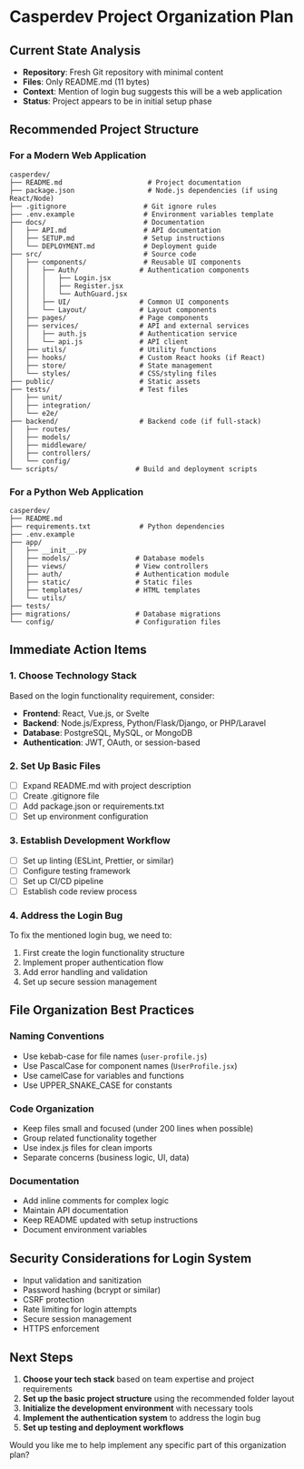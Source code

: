 # Casperdev Project Organization Plan

## Current State Analysis
- **Repository**: Fresh Git repository with minimal content
- **Files**: Only README.md (11 bytes)
- **Context**: Mention of login bug suggests this will be a web application
- **Status**: Project appears to be in initial setup phase

## Recommended Project Structure

### For a Modern Web Application
```
casperdev/
├── README.md                     # Project documentation
├── package.json                  # Node.js dependencies (if using React/Node)
├── .gitignore                   # Git ignore rules
├── .env.example                 # Environment variables template
├── docs/                        # Documentation
│   ├── API.md                   # API documentation
│   ├── SETUP.md                 # Setup instructions
│   └── DEPLOYMENT.md            # Deployment guide
├── src/                         # Source code
│   ├── components/              # Reusable UI components
│   │   ├── Auth/               # Authentication components
│   │   │   ├── Login.jsx
│   │   │   ├── Register.jsx
│   │   │   └── AuthGuard.jsx
│   │   ├── UI/                 # Common UI components
│   │   └── Layout/             # Layout components
│   ├── pages/                  # Page components
│   ├── services/               # API and external services
│   │   ├── auth.js             # Authentication service
│   │   └── api.js              # API client
│   ├── utils/                  # Utility functions
│   ├── hooks/                  # Custom React hooks (if React)
│   ├── store/                  # State management
│   └── styles/                 # CSS/styling files
├── public/                     # Static assets
├── tests/                      # Test files
│   ├── unit/
│   ├── integration/
│   └── e2e/
├── backend/                    # Backend code (if full-stack)
│   ├── routes/
│   ├── models/
│   ├── middleware/
│   ├── controllers/
│   └── config/
└── scripts/                   # Build and deployment scripts
```

### For a Python Web Application
```
casperdev/
├── README.md
├── requirements.txt            # Python dependencies
├── .env.example
├── app/
│   ├── __init__.py
│   ├── models/                # Database models
│   ├── views/                 # View controllers
│   ├── auth/                  # Authentication module
│   ├── static/                # Static files
│   ├── templates/             # HTML templates
│   └── utils/
├── tests/
├── migrations/                # Database migrations
└── config/                    # Configuration files
```

## Immediate Action Items

### 1. Choose Technology Stack
Based on the login functionality requirement, consider:
- **Frontend**: React, Vue.js, or Svelte
- **Backend**: Node.js/Express, Python/Flask/Django, or PHP/Laravel
- **Database**: PostgreSQL, MySQL, or MongoDB
- **Authentication**: JWT, OAuth, or session-based

### 2. Set Up Basic Files
- [ ] Expand README.md with project description
- [ ] Create .gitignore file
- [ ] Add package.json or requirements.txt
- [ ] Set up environment configuration

### 3. Establish Development Workflow
- [ ] Set up linting (ESLint, Prettier, or similar)
- [ ] Configure testing framework
- [ ] Set up CI/CD pipeline
- [ ] Establish code review process

### 4. Address the Login Bug
To fix the mentioned login bug, we need to:
1. First create the login functionality structure
2. Implement proper authentication flow
3. Add error handling and validation
4. Set up secure session management

## File Organization Best Practices

### Naming Conventions
- Use kebab-case for file names (`user-profile.js`)
- Use PascalCase for component names (`UserProfile.jsx`)
- Use camelCase for variables and functions
- Use UPPER_SNAKE_CASE for constants

### Code Organization
- Keep files small and focused (under 200 lines when possible)
- Group related functionality together
- Use index.js files for clean imports
- Separate concerns (business logic, UI, data)

### Documentation
- Add inline comments for complex logic
- Maintain API documentation
- Keep README updated with setup instructions
- Document environment variables

## Security Considerations for Login System
- Input validation and sanitization
- Password hashing (bcrypt or similar)
- CSRF protection
- Rate limiting for login attempts
- Secure session management
- HTTPS enforcement

## Next Steps
1. **Choose your tech stack** based on team expertise and project requirements
2. **Set up the basic project structure** using the recommended folder layout
3. **Initialize the development environment** with necessary tools
4. **Implement the authentication system** to address the login bug
5. **Set up testing and deployment workflows**

Would you like me to help implement any specific part of this organization plan?
